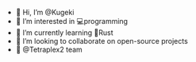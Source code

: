 - 👋 Hi, I’m @Kugeki
- 👀 I’m interested in 💻programming
- 🌱 I’m currently learning 🦀Rust
- 💞️ I’m looking to collaborate on open-source projects
- 🔳 @Tetraplex2 team

<!---
Kugeki/Kugeki is a ✨ special ✨ repository because its `README.md` (this file) appears on your GitHub profile.
You can click the Preview link to take a look at your changes.
--->
